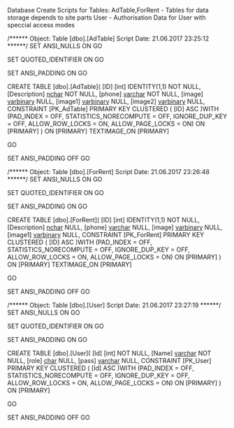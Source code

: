 Database Create Scripts for Tables:
AdTable,ForRent - Tables for data storage depends to site parts 
User - Authorisation Data for User with speccial access modes

/****** Object:  Table [dbo].[AdTable]    Script Date: 21.06.2017 23:25:12 ******/
SET ANSI_NULLS ON
GO

SET QUOTED_IDENTIFIER ON
GO

SET ANSI_PADDING ON
GO

CREATE TABLE [dbo].[AdTable](
	[ID] [int] IDENTITY(1,1) NOT NULL,
	[Description] [nchar](1000) NOT NULL,
	[phone] [varchar](10) NOT NULL,
	[image] [varbinary](max) NULL,
	[image1] [varbinary](max) NULL,
	[image2] [varbinary](max) NULL,
 CONSTRAINT [PK_AdTable] PRIMARY KEY CLUSTERED 
(
	[ID] ASC
)WITH (PAD_INDEX = OFF, STATISTICS_NORECOMPUTE = OFF, IGNORE_DUP_KEY = OFF, ALLOW_ROW_LOCKS = ON, ALLOW_PAGE_LOCKS = ON) ON [PRIMARY]
) ON [PRIMARY] TEXTIMAGE_ON [PRIMARY]

GO

SET ANSI_PADDING OFF
GO

/****** Object:  Table [dbo].[ForRent]    Script Date: 21.06.2017 23:26:48 ******/
SET ANSI_NULLS ON
GO

SET QUOTED_IDENTIFIER ON
GO

SET ANSI_PADDING ON
GO

CREATE TABLE [dbo].[ForRent](
	[ID] [int] IDENTITY(1,1) NOT NULL,
	[Description] [nchar](1000) NULL,
	[phone] [varchar](10) NULL,
	[image] [varbinary](max) NULL,
	[image1] [varbinary](max) NULL,
 CONSTRAINT [PK_ForRent] PRIMARY KEY CLUSTERED 
(
	[ID] ASC
)WITH (PAD_INDEX = OFF, STATISTICS_NORECOMPUTE = OFF, IGNORE_DUP_KEY = OFF, ALLOW_ROW_LOCKS = ON, ALLOW_PAGE_LOCKS = ON) ON [PRIMARY]
) ON [PRIMARY] TEXTIMAGE_ON [PRIMARY]

GO

SET ANSI_PADDING OFF
GO

/****** Object:  Table [dbo].[User]    Script Date: 21.06.2017 23:27:19 ******/
SET ANSI_NULLS ON
GO

SET QUOTED_IDENTIFIER ON
GO

SET ANSI_PADDING ON
GO

CREATE TABLE [dbo].[User](
	[Id] [int] NOT NULL,
	[Name] [varchar](50) NOT NULL,
	[role] [char](1) NULL,
	[pass] [varchar](20) NULL,
 CONSTRAINT [PK_User] PRIMARY KEY CLUSTERED 
(
	[Id] ASC
)WITH (PAD_INDEX = OFF, STATISTICS_NORECOMPUTE = OFF, IGNORE_DUP_KEY = OFF, ALLOW_ROW_LOCKS = ON, ALLOW_PAGE_LOCKS = ON) ON [PRIMARY]
) ON [PRIMARY]

GO

SET ANSI_PADDING OFF
GO

